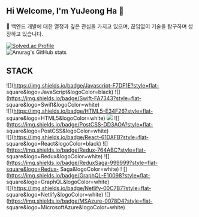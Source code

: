 ## Hi Welcome, I'm YuJeong Ha 👋

💼 백엔드 개발에 대한 열정과 깊은 관심을 가지고 있으며, 끊임없이 기술을 탐구하며 성장하고 있습니다.

<!--
**HaYuJeong/HaYuJeong** is a ✨ _special_ ✨ repository because its `README.md` (this file) appears on your GitHub profile.

Here are some ideas to get you started:

- 🔭 I’m currently working on ...
- 🌱 I’m currently learning ...
- 👯 I’m looking to collaborate on ...
- 🤔 I’m looking for help with ...
- 💬 Ask me about ...
- 📫 How to reach me: ...
- 😄 Pronouns: ...
- ⚡ Fun fact: ...
-->

[![Solved.ac Profile](http://mazassumnida.wtf/api/generate_badge?boj=hayj6935)](https://solved.ac/hayj6935)
<br/>
![Anurag's GitHub stats](https://github-readme-stats.vercel.app/api?username=hayj6935&show_icons=true&theme=radical) 
## STACK

![](https://img.shields.io/badge/Javascript-F7DF1E?style=flat-
square&logo=JavaScript&logoColor=black)
![](https://img.shields.io/badge/Swift-FA7343?style=flat-
square&logo=Swift&logoColor=white)
<br>
![](https://img.shields.io/badge/HTML5-E34F26?style=flat-
square&logo=HTML5&logoColor=white)
![](https://img.shields.io/badge/CSS3-1572B6?style=flat-square&logo=CSS3&logoColor=white)
![](https://img.shields.io/badge/PostCSS-DD3AOA?style=flat-
square&logo=PostCSS&logoColor=white)
<br>
![](https://img.shields.io/badge/React-61DAFB?style=flat-
square&logo=React&logoColor=black)
![](https://img.shields.io/badge/Redux-764ABC?style=flat-
square&logo=Redux&logoColor=white)
![](https://img.shields.io/badge/ReduxSaga-999999?style=flat-square&logo=Redux-
Saga&logoColor=white)
! [](https://img.shields.io/badge/GraphQL-E10098?style=flat-
square&logo=GraphQL&logoColor=white)
<br>
![](https://img.shields.io/badge/Netlify-00C7B7?style=flat-
square&logo=Netlify&logoColor=white)
![](https://img.shields.io/badge/MSAzure-0078D4?style=flat-
square&logo=MicrosoftAzure&logoColor=white)
